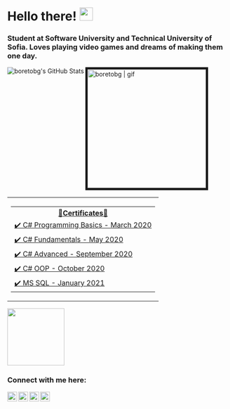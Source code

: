 # Hello there! <img src="https://user-images.githubusercontent.com/1303154/88677602-1635ba80-d120-11ea-84d8-d263ba5fc3c0.gif" width="30px"> 
### Student at Software University and Technical University of Sofia. Loves playing video games and dreams of making them one day.
<img align="left" alt="boretobg's GitHub Stats" src="https://github-readme-stats.vercel.app/api?username=boretobg&count_private=true&theme=tokyonight&hide=prs&show_icons=true" />
<img aling="left" alt="boretobg | gif" width="270px" border="5" src="https://miro.medium.com/max/1360/0*7Q3yvSIv_t0ioJ-Z.gif" />


<table>
    <tr>
        <th>
            <table>
            <tr>
                <th> <a href="https://softuni.bg/users/profile/certificates?username=BobbyStefanov"> 📜Certificates📜</th>
            </tr>
            <tr>
                <td> <a href="https://softuni.bg/certificates/details/81539/201dbf5b">✔️ C# Programming Basics - March 2020</a> </td>
            </tr>
            <tr>
                <td> <a href="https://softuni.bg/certificates/details/86277/6684d0be">✔️ C# Fundamentals - May 2020</a> </td>
            </tr>
            <tr>
                <td> <a href="https://softuni.bg/certificates/details/90343/be5155d6">✔️ C# Advanced - September 2020</a>  </td>
            </tr>
            <tr>
                <td> <a href="https://softuni.bg/certificates/details/95786/2c2a95c3">✔️ C# OOP - October 2020</a> </td>
            </tr>
            <tr>
                <td><a href="https://softuni.bg/certificates/details/97753/7180e6b7">✔️ MS SQL - January 2021</a>  </td>
            </tr>
            </table> 
        </th>
    </tr>
</table>

<img height="130" src="https://github-readme-stats.vercel.app/api/top-langs/?username=boretobg&layout=compact&theme=tokyonight" /> 

### Connect with me here:

[<img align="left" alt="boretobg | Instagram" width="22px" src="https://assets.stickpng.com/images/580b57fcd9996e24bc43c521.png" />][instagram]
[<img align="left" alt="boretobg | Facebook" width="22px" src="https://upload.wikimedia.org/wikipedia/commons/thumb/0/05/Facebook_Logo_%282019%29.png/1024px-Facebook_Logo_%282019%29.png" />][facebook]
[<img align="left" alt="boretobg | Youtube" width="22px" src="https://i.pinimg.com/originals/de/1c/91/de1c91788be0d791135736995109272a.png" />][youtube]
[<img align="left" alt="boretobg | Spotify" width="22px" src="https://www.freepnglogos.com/uploads/spotify-logo-png/file-spotify-logo-png-4.png" />][spotify]

[facebook]: https://facebook.com/boretobg
[instagram]: https://instagram.com/bobbystefanov
[youtube]: https://www.youtube.com/paddingtonyt
[spotify]: https://open.spotify.com/user/21kbmgahty4nyq4tycetkhn5i